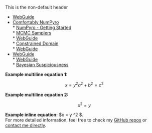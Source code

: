   
  
This is the non-default header  
* [WebGuide](.\01_webguide\./page.html)  
* [Comfortably NumPyro](.\02_numpyro\./blog_numpyrohome.html)  
	  * [NumPyro - Getting Started](.\02_numpyro\01_gettingstarted\./gettingstarted.html)  
	  * [MCMC Samplers](.\02_numpyro\02_mcmcsamplers\./MCMCSamplers.html)  
	  * [WebGuide](.\02_numpyro\03_nestedsampling\./page.html)  
	  * [Constrained Domain](.\02_numpyro\04_constraineddomain\./page.html)  
	  * [WebGuide](.\02_numpyro\05_parallelizing\./page.html)  
* [WebGuide](.\03_stats\./page.html)  
	  * [WebGuide](.\03_stats\01_nestedsampling\./page.html)  
	  * [Bayesian Suspiciousness](.\03_stats\02_suspiciousness\./page.html)  
  
  
**Example multiline equation 1:**  
    
$$  
x = y ^2    
a^2 + b^2 = c^2    
$$  
  
  
**Example multiline equation 2:**  
  
$$\begin{equation}  
x^2=y  
\end{equation}$$  
  
  
**Example inline equation:** $x = y ^2 $.  
For more detailed information, feel free to check my [GitHub repos](https://github.com/HughMcDougall/) or [contact me directly](hughmcdougallemail@gmail.com).  
  
